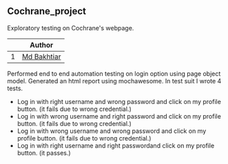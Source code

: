 ## Cochrane_project
Exploratory testing on Cochrane's webpage.

|  | Author| 
| -| -----------------| 
| 1|[Md Bakhtiar](https://github.com/Bakhtiar1991)| 

Performed end to end automation testing on login option using page object model. Generated an html report using mochawesome. 
In test suit I wrote 4 tests.
- Log in with right username and wrong password and click on my profile button. (it fails due to wrong credential.)
- Log in with wrong username and right password and click on my profile button. (it fails due to wrong credential.)
- Log in with wrong username and wrong password and click on my profile button. (it fails due to wrong credential.)
- Log in with right username and right passwordand click on my profile button. (it passes.)







